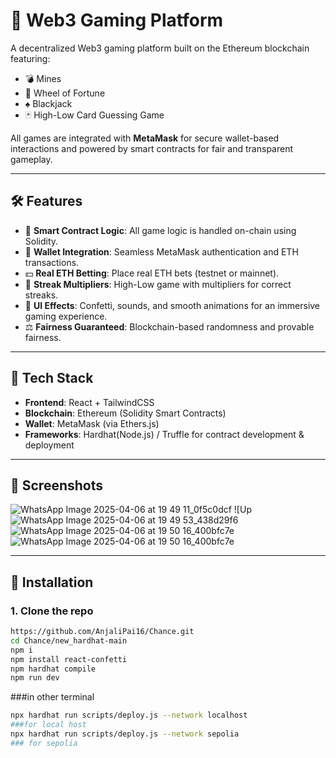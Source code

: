 # 🎰 Web3 Gaming Platform

A decentralized Web3 gaming platform built on the Ethereum blockchain featuring:

- 💣 Mines
- 🎡 Wheel of Fortune
- ♠️ Blackjack
- 🃏 High-Low Card Guessing Game

All games are integrated with **MetaMask** for secure wallet-based interactions and powered by smart contracts for fair and transparent gameplay.

---


## 🛠️ Features

- 🧠 **Smart Contract Logic**: All game logic is handled on-chain using Solidity.
- 🔐 **Wallet Integration**: Seamless MetaMask authentication and ETH transactions.
- 💵 **Real ETH Betting**: Place real ETH bets (testnet or mainnet).
- 🔁 **Streak Multipliers**: High-Low game with multipliers for correct streaks.
- 🎉 **UI Effects**: Confetti, sounds, and smooth animations for an immersive gaming experience.
- ⚖️ **Fairness Guaranteed**: Blockchain-based randomness and provable fairness.

---

## 🧰 Tech Stack

- **Frontend**: React + TailwindCSS
- **Blockchain**: Ethereum (Solidity Smart Contracts)
- **Wallet**: MetaMask (via Ethers.js)
- **Frameworks**: Hardhat(Node.js) / Truffle for contract development & deployment
  

---

## 📸 Screenshots
![WhatsApp Image 2025-04-06 at 19 49 11_0f5c0dcf](https://github.com/user-attachments/assets/a66d1bb8-fbc4-486f-beed-a1394c05df5d)
![Up![WhatsApp Image 2025-04-06 at 19 49 53_438d29f6](https://github.com/user-attachments/assets/0670381e-908f-4a1f-b389-e34856222f59)
![WhatsApp Image 2025-04-06 at 19 50 16_400bfc7e](https://github.com/user-attachments/assets/2f623ec8-34cd-4699-97fb-a68b849aff36)
![WhatsApp Image 2025-04-06 at 19 50 16_400bfc7e](https://github.com/user-attachments/assets/14c255df-ee57-48ed-b426-a5111b9613d2)


---

## 🔧 Installation

### 1. Clone the repo

```bash
https://github.com/AnjaliPai16/Chance.git
cd Chance/new_hardhat-main
npm i
npm install react-confetti
npm hardhat compile
npm run dev
```
###in other terminal
```bash
npx hardhat run scripts/deploy.js --network localhost
###for local host
npx hardhat run scripts/deploy.js --network sepolia
### for sepolia 
```
